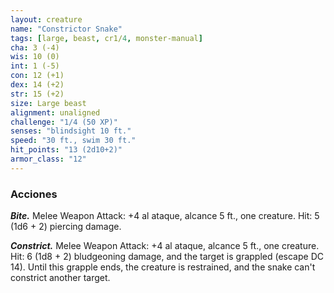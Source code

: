 ```yaml
---
layout: creature
name: "Constrictor Snake"
tags: [large, beast, cr1/4, monster-manual]
cha: 3 (-4)
wis: 10 (0)
int: 1 (-5)
con: 12 (+1)
dex: 14 (+2)
str: 15 (+2)
size: Large beast
alignment: unaligned
challenge: "1/4 (50 XP)"
senses: "blindsight 10 ft."
speed: "30 ft., swim 30 ft."
hit_points: "13 (2d10+2)"
armor_class: "12"
---
```


### Acciones

***Bite.*** Melee Weapon Attack: +4 al ataque, alcance 5 ft., one creature. Hit: 5 (1d6 + 2) piercing damage.

***Constrict.*** Melee Weapon Attack: +4 al ataque, alcance 5 ft., one creature. Hit: 6 (1d8 + 2) bludgeoning damage, and the target is grappled (escape DC 14). Until this grapple ends, the creature is restrained, and the snake can't constrict another target.